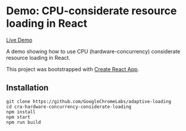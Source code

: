 
# Demo: CPU-considerate resource loading in React

[Live Demo](https://adaptive-loading.web.app/cra-hardware-concurrency-considerate-loading)

A demo showing how to use CPU (hardware-concurrency) considerate resource loading in React.

This project was bootstrapped with [Create React App](https://github.com/facebook/create-react-app).

## Installation
```
git clone https://github.com/GoogleChromeLabs/adaptive-loading
cd cra-hardware-concurrency-considerate-loading
npm install
npm start
npm run build
```
